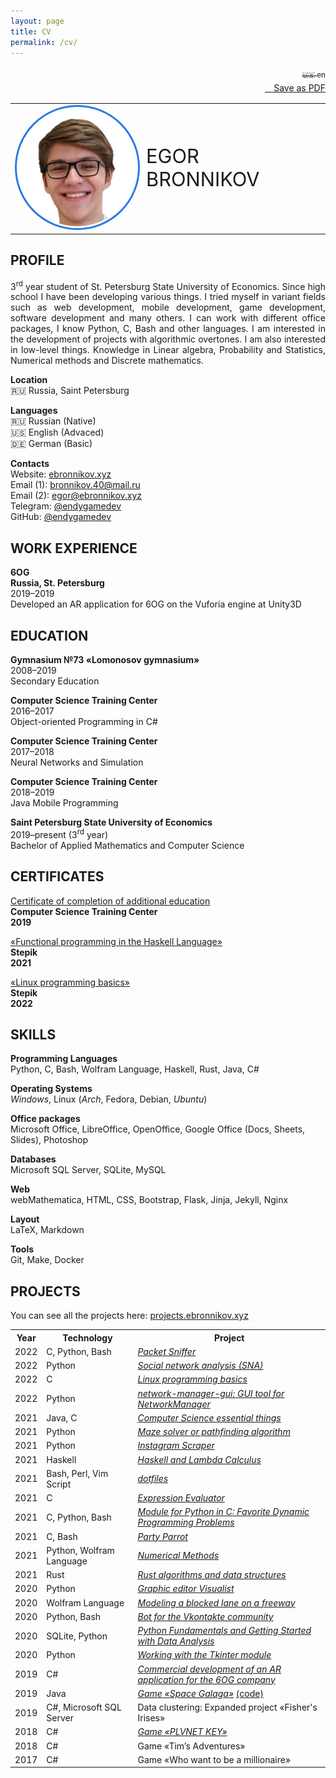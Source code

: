 ```yaml
---
layout: page
title: CV 
permalink: /cv/
---
```



<p align="right">
<a class="page-link" href="/cv/ru.html"><sub>🇺🇸 en</sub></a><br>
<a href="/assets/cv_en.pdf" download="bronnikov_cv_en.pdf"><i class="fa-light fa-download" style="font-size: 20px"></i>&emsp;Save as PDF</a>
</p>

<p align="left">
    <table style="border-collapse:collapse; border:none;"><tr style="border:none;"><td width="40%" style="border:none;"><img src="/assets/avatar.png" width="250px" style="border: 3px solid #2a7ae2; border-radius: 1000px; padding: 3px;"></td><td style="font-size:220%; border:none;" width="60%">EGOR BRONNIKOV</td></tr></table>
</p>

<h2>PROFILE</h2>
<p align="justify">
3<sup>rd</sup> year student of St. Petersburg State University of Economics. Since high school I have been developing various things. I tried myself in variant fields such as web development, mobile development, game development, software development and many others. I can work with different office packages, I know Python, C, Bash and other languages. I am interested in the development of projects with algorithmic overtones. I am also interested in low-level things. Knowledge in Linear algebra, Probability and Statistics, Numerical methods and Discrete mathematics.
</p>
<p>
    <b>Location</b><br>
    🇷🇺 Russia, Saint Petersburg
</p>
<p>
    <b>Languages</b><br>
    🇷🇺 Russian (Native)<br>
    🇺🇸 English (Advaced)<br>
    🇩🇪 German (Basic)<br>
</p>
<p>
    <b>Contacts</b><br>
    Website: <a href="https://ebronnikov.xyz/" target="blank_">ebronnikov.xyz</a><br>
    Email (1): <a href="mailto:bronnikov.40@mail.ru" target="blank_">bronnikov.40@mail.ru</a><br>
    Email (2): <a href="mailto:egor@ebronnikov.xyz" target="blank_">egor@ebronnikov.xyz</a><br>
    Telegram: <a href="https://t.me/endygamedev" target="blank_">@endygamedev</a><br>
    GitHub: <a href="https://github.com/endygamedev" target="blank_">@endygamedev</a>
</p>


<h2>WORK EXPERIENCE</h2>
<p>
    <b>6OG</b><br>
    <b>Russia, St. Petersburg</b><br>
    2019–2019<br>
    Developed an AR application for 6OG on the Vuforia engine at Unity3D
</p>

<h2>EDUCATION</h2>
<p>
    <b>Gymnasium №73 «Lomonosov gymnasium»</b><br>
    2008–2019<br>
    Secondary Education
</p>
<p>
    <b>Computer Science Training Center</b><br>
    2016–2017<br>
    Object-oriented Programming in C#
</p>
<p>
    <b>Computer Science Training Center</b><br>
    2017–2018<br>
    Neural Networks and Simulation
</p>
<p>
    <b>Computer Science Training Center</b><br>
    2018–2019<br>
    Java Mobile Programming
</p>
<p>
    <b>Saint Petersburg State University of Economics</b><br>
    2019–present (3<sup>rd</sup> year)<br>
    Bachelor of Applied Mathematics and Computer Science
</p>


<h2>CERTIFICATES</h2>
<p>
    <a href="/assets/certificate.pdf" target="blank_">Certificate of completion of additional education</a><br>
    <b>Computer Science Training Center</b><br>
    <b>2019</b>
</p>
<p>
    <a href="https://stepik.org/cert/1062738" target="blank_">«Functional programming in the Haskell Language»</a><br>
    <b>Stepik</b><br>
    <b>2021</b>
</p>
<p>
    <a href=" https://stepik.org/cert/1454725" target="blank_">«Linux programming basics»</a><br>
    <b>Stepik</b><br>
    <b>2022</b>
</p>

<h2>SKILLS</h2>
<p>
    <b>Programming Languages</b><br>
    Python, C, Bash, Wolfram Language, Haskell, Rust, Java, C#
</p>
<p>
    <b>Operating Systems</b><br>
    <i>Windows</i>, Linux (<i>Arch</i>, Fedora, Debian, <i>Ubuntu</i>)
</p>
<p>
    <b>Office packages</b><br>
    Microsoft Office, LibreOffice, OpenOffice, Google Office (Docs, Sheets, Slides), Photoshop
</p>
<p>
    <b>Databases</b><br>
    Microsoft SQL Server, SQLite, MySQL
</p>
<p>
    <b>Web</b><br>
    webMathematica, HTML, CSS, Bootstrap, Flask, Jinja, Jekyll, Nginx
</p>
<p>
    <b>Layout</b><br>
    LaTeX, Markdown
</p>
<p>
    <b>Tools</b><br>
    Git, Make, Docker
</p>

<h2>PROJECTS</h2>
You can see all the projects here: <a href="https://projects.ebronnikov.xyz/" target="_blank">projects.ebronnikov.xyz</a>
<table>
<tr>
<th>Year</th>
<th>Technology</th>
<th>Project</th>
<tr>
<td>2022</td>
<td>C, Python, Bash</td>
<td><a href="https://github.com/endygamedev/network-traffic" target="_blank"><em>Packet Sniffer</em></a></td>
</tr>
<tr>
<td>2022</td>
<td>Python</td>
<td><a href="https://github.com/endygamedev/social-network-analysis" target="_blank"><em>Social network analysis (SNA)</em></a></td>
</tr>
<tr>
<td>2022</td>
<td>C</td>
<td><a href="https://github.com/endygamedev/linux-programming" target="_blank"><em>Linux programming basics</em></a></td>
</tr>
<tr>
<td>2022</td>
<td>Python</td>
<td><a href="https://github.com/endygamedev/network-manager-gui" target="_blank"><em>network-manager-gui: GUI tool for NetworkManager</em></a></td>
</tr>
<tr>
<td>2021</td>
<td>Java, C</td>
<td><a href="https://github.com/endygamedev/cs-essentials" target="_blank"><em>Computer Science essential things</em></a></td>
</tr>
<tr>
<td>2021</td>
<td>Python</td>
<td><a href="https://github.com/endygamedev/maze" target="_blank"><em>Maze solver or pathfinding algorithm</em></a></td>
</tr>
<tr>
<td>2021</td>
<td>Python</td>
<td><a href="https://github.com/endygamedev/instagram-scraper" target="_blank"><em>Instagram Scraper</em></a></td>
</tr>
<tr>
<td>2021</td>
<td>Haskell</td>
<td><a href="https://github.com/endygamedev/learn-haskell" target="_blank"><em>Haskell and Lambda Calculus</em></a></td>
</tr>
<tr>
<td>2021</td>
<td>Bash, Perl, Vim Script</td>
<td><a href="https://github.com/endygamedev/dotfiles" target="_blank"><em>dotfiles</em></a></td>
</tr>
<tr>
<td>2021</td>
<td>C</td>
<td><a href="https://github.com/endygamedev/expression-evaluator" target="_blank"><em>Expression Evaluator</em></a></td>
</tr>
<tr>
<td>2021</td>
<td>C, Python, Bash</td>
<td><a href="https://github.com/endygamedev/dynamic-programming/" target="_blank"><em>Module for Python in C: Favorite Dynamic Programming Problems</em></a></td>
</tr>
<tr>
<td>2021</td>
<td>C, Bash</td>
<td><a href="https://endygamedev.github.io/party-parrot/" target="_blank"><em>Party Parrot</em></a></td>
</tr>
<td>2021</td>
<td>Python, Wolfram Language</td>
<td><a href="https://github.com/endygamedev/numerical_methods" target="_blank"><em>Numerical Methods</em></a></td>
</tr>
<tr>
<td>2021</td>
<td>Rust</td>
<td><a href="https://github.com/endygamedev/rust_algorithms" target="_blank"><em>Rust algorithms and data structures </em></a></td>
</tr>
<tr>
<td>2020</td>
<td>Python</td>
<td><a href="https://github.com/AM-DreamTeam/graphic_editor" target="_blank"><em>Graphic editor Visualist</em></a></td>
</tr>
<tr>
<td>2020</td>
<td>Wolfram Language</td>
<td><a href="https://github.com/endygamedev/MathematicaProjects/tree/master/%D0%91%D1%80%D0%BE%D0%BD%D0%BD%D0%B8%D0%BA%D0%BE%D0%B2%20%D0%95%D0%B3%D0%BE%D1%80%20%D0%9F%D0%9C-1901%20%D0%9A%D1%83%D1%80%D1%81%D0%BE%D0%B2%D0%B0%D1%8F%20%D1%80%D0%B0%D0%B1%D0%BE%D1%82%D0%B0" target="_blank"><em>Modeling a blocked lane on a freeway</em></a></td>
</tr>
<tr>
<td>2020</td>
<td>Python, Bash</td>
<td><a href="https://github.com/endygamedev/vk_bot" target="_blank"><em>Bot for the Vkontakte community</em></a></td>
</tr>
<tr>
<td>2020</td>
<td>SQLite, Python</td>
<td><a href="https://github.com/endygamedev/python_projects_2sem" target="_blank"><em>Python Fundamentals and Getting Started with Data Analysis</em></a></td>
</tr>
<tr>
<td>2020</td>
<td>Python</td>
<td><a href="https://github.com/endygamedev/Tkinter-Python" target="_blank"><em>Working with the Tkinter module</em></a></td>
</tr>
<tr>
<td>2019</td>
<td>C#</td>
<td><a href="https://6og.ooo/" target="_blank"><em>Commercial development of an AR application for the 6OG company</em></a></td>
</tr>
<tr>
<td>2019</td>
<td>Java</td>
<td><a href="https://endygamedev.itch.io/galaga" target="_blank"><em>Game «Space Galaga»</em></a> <a href="https://github.com/endygamedev/Space_Galaga" target="_blank">(code)</a></td>
</tr>
<tr>
<td>2019</td>
<td>C#, Microsoft SQL Server</td>
<td>Data clustering: Expanded project «Fisher's Irises»</td>
</tr>
<tr>
<td>2018</td>
<td>C#</td>
<td><a href="https://endygamedev.itch.io/plvnetkey" target="_blank"><em>Game «PLVNET KEY»</em></a></td>
</tr>
<tr>
<td>2018</td>
<td>C#</td>
<td>Game «Tim&rsquo;s Adventures»</td>
</tr>
<tr>
<td>2017</td>
<td>C#</td>
<td>Game «Who want to be a millionaire»</td>
</tr>
</table>